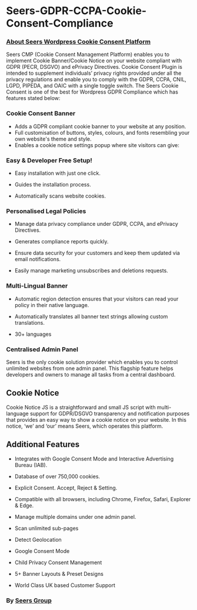 # Seers-GDPR-CCPA-Cookie-Consent-Compliance
### [About Seers Wordpress Cookie Consent Platform](https://wordpress.org/plugins/seers-cookie-consent-banner-privacy-policy/)

Seers CMP (Cookie Consent Management Platform) enables you to implement Cookie Banner/Cookie Notice on your website compliant with GDPR (PECR, DSGVO) and ePrivacy Directives. Cookie Consent Plugin is intended to supplement individuals’ privacy rights provided under all the privacy regulations and enable you to comply with the GDPR, CCPA, CNIL, LGPD, PIPEDA, and OAIC with a single toggle switch. The Seers Cookie Consent is one of the best for Wordpress GDPR Compliance which has features stated below:

### **Cookie Consent Banner**

- Adds a GDPR compliant cookie banner to your website at any position.
- Full customisation of buttons, styles, colours, and fonts resembling your own website's theme and style.
- Enables a cookie notice settings popup where site visitors can give:

### Easy & Developer Free Setup!

- Easy installation with just one click.

- Guides the installation process.

- Automatically scans website cookies.

### Personalised Legal Policies

- Manage data privacy compliance under GDPR, CCPA, and ePrivacy Directives.

- Generates compliance reports quickly.

- Ensure data security for your customers and keep them updated via email notifications.

- Easily manage marketing unsubscribes and deletions requests.

### Multi-Lingual Banner

- Automatic region detection ensures that your visitors can read your policy in their native language.

- Automatically translates all banner text strings allowing custom translations.

- 30+ languages

### Centralised Admin Panel

Seers is the only cookie solution provider which enables you to control unlimited websites from one admin panel. This flagship feature helps developers and owners to manage all tasks from a central dashboard.

## **Cookie Notice**

Cookie Notice JS is a straightforward and small JS script with multi-language support for GDPR/DSGVO transparency and notification purposes that provides an easy way to show a cookie notice on your website. In this notice, ‘we’ and ‘our’ means Seers, which operates this platform.

## **Additional Features**

- Integrates with Google Consent Mode and Interactive Advertising Bureau (IAB).

- Database of over 750,000 cookies.

- Explicit Consent. Accept, Reject & Setting.

- Compatible with all browsers, including Chrome, Firefox, Safari, Explorer & Edge.

- Manage multiple domains under one admin panel.

- Scan unlimited sub-pages

- Detect Geolocation

- Google Consent Mode

- Child Privacy Consent Management

- 5+ Banner Layouts & Preset Designs

- World Class UK based Customer Support

### **By [Seers Group](https://seersco.com/)**
